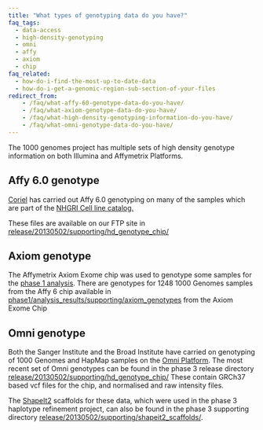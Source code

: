 ```yaml
---
title: "What types of genotyping data do you have?"
faq_tags:
  - data-access
  - high-density-genotyping
  - omni
  - affy
  - axiom
  - chip
faq_related:
  - how-do-i-find-the-most-up-to-date-data
  - how-do-i-get-a-genomic-region-sub-section-of-your-files
redirect_from:
    - /faq/what-affy-60-genotype-data-do-you-have/
    - /faq/what-axiom-genotype-data-do-you-have/
    - /faq/what-high-density-genotyping-information-do-you-have/
    - /faq/what-omni-genotype-data-do-you-have/
---
```


The 1000 genomes project has multiple sets of high density genotype information on both Illumina and Affymetrix Platforms.

## Affy 6.0 genotype

[Coriel](http://ccr.coriell.org/Default.aspx?public=true) has carried out Affy 6.0 genotyping on many of the samples which are part of the [NHGRI Cell line catalog.](http://ccr.coriell.org/Sections/Collections/NHGRI/?SsId=11)

These files are available on our FTP site in [release/20130502/supporting/hd_genotype_chip/](http://ftp.1000genomes.ebi.ac.uk/vol1/ftp/release/20130502/supporting/hd_genotype_chip/)

## Axiom genotype

The Affymetrix Axiom Exome chip was used to genotype some samples for the [phase 1 analysis](http://ftp.1000genomes.ebi.ac.uk/vol1/ftp/phase1). There are genotypes for 1248 1000 Genomes samples from the Affy 6 chip available in [phase1/analysis_results/supporting/axiom_genotypes](http://ftp.1000genomes.ebi.ac.uk/vol1/ftp/phase1/analysis_results/supporting/axiom_genotypes/) from the Axiom Exome Chip

## Omni genotype

Both the Sanger Institute and the Broad Institute have carried on genotyping of 1000 Genomes and HapMap samples on the [Omni Platform](http://www.illumina.com/dna/omni/index.asp?utm_medium=banners&amp;utm_campaign=omni). The most recent set of Omni genotypes can be found in the phase 3 release directory [release/20130502/supporting/hd_genotype_chip/](ftp://ftp.1000genomes.ebi.ac.uk/vol1/ftp/release/20130502/supporting/hd_genotype_chip/) These contain GRCh37 based vcf files for the chip, and normalised and raw intensity files.

The [ShapeIt2](http://www.shapeit.fr/) scaffolds for these data, which were used in the phase 3 haplotype refinement project, can also be found in the phase 3 supporting directory [release/20130502/supporting/shapeit2_scaffolds/](ftp://ftp.1000genomes.ebi.ac.uk/vol1/ftp/release/20130502/supporting/shapeit2_scaffolds/).

